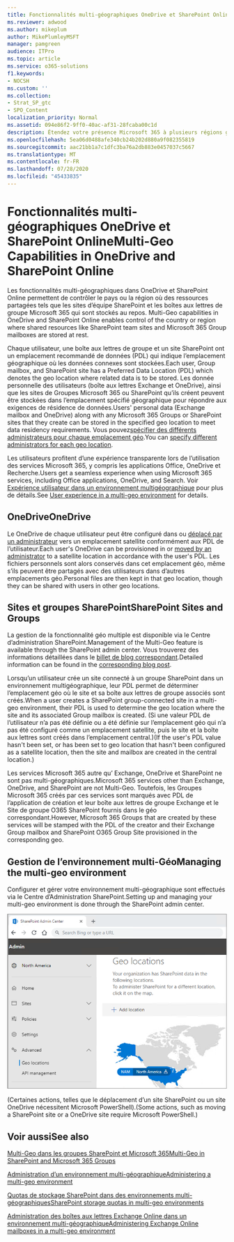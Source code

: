 ```yaml
---
title: Fonctionnalités multi-géographiques OneDrive et SharePoint Online
ms.reviewer: adwood
ms.author: mikeplum
author: MikePlumleyMSFT
manager: pamgreen
audience: ITPro
ms.topic: article
ms.service: o365-solutions
f1.keywords:
- NOCSH
ms.custom: ''
ms.collection:
- Strat_SP_gtc
- SPO_Content
localization_priority: Normal
ms.assetid: 094e86f2-9ff0-40ac-af31-28fcaba00c1d
description: Étendez votre présence Microsoft 365 à plusieurs régions géographiques grâce aux fonctionnalités multi-géographiques dans OneDrive Online.
ms.openlocfilehash: 5ea06d0488afe340cb24b202d880a9f082355819
ms.sourcegitcommit: aac21bb1a7c1dfc3ba76a2db883e0457037c5667
ms.translationtype: MT
ms.contentlocale: fr-FR
ms.lasthandoff: 07/28/2020
ms.locfileid: "45433835"
---
```

# <a name="multi-geo-capabilities-in-onedrive-and-sharepoint-online"></a><span data-ttu-id="b31d1-103">Fonctionnalités multi-géographiques OneDrive et SharePoint Online</span><span class="sxs-lookup"><span data-stu-id="b31d1-103">Multi-Geo Capabilities in OneDrive and SharePoint Online</span></span>

<span data-ttu-id="b31d1-104">Les fonctionnalités multi-géographiques dans OneDrive et SharePoint Online permettent de contrôler le pays ou la région où des ressources partagées tels que les sites d’équipe SharePoint et les boîtes aux lettres de groupe Microsoft 365 qui sont stockés au repos. </span><span class="sxs-lookup"><span data-stu-id="b31d1-104">Multi-Geo capabilities in OneDrive and SharePoint Online enables control of the country or region where shared resources like SharePoint team sites and Microsoft 365 Group mailboxes are stored at rest.</span></span>

<span data-ttu-id="b31d1-105">Chaque utilisateur, une boîte aux lettres de groupe et un site SharePoint ont un emplacement recommandé de données (PDL) qui indique l’emplacement géographique où les données connexes sont stockées.</span><span class="sxs-lookup"><span data-stu-id="b31d1-105">Each user, Group mailbox, and SharePoint site has a Preferred Data Location (PDL) which denotes the geo location where related data is to be stored.</span></span> <span data-ttu-id="b31d1-106">Les donnée personnelle des utilisateurs (boîte aux lettres Exchange et OneDrive), ainsi que les sites de Groupes Microsoft 365 ou SharePoint qu’ils créent peuvent être stockées dans l’emplacement spécifié géographique pour répondre aux exigences de résidence de données.</span><span class="sxs-lookup"><span data-stu-id="b31d1-106">Users' personal data (Exchange mailbox and OneDrive) along with any Microsoft 365 Groups or SharePoint sites that they create can be stored in the specified geo location to meet data residency requirements.</span></span> <span data-ttu-id="b31d1-107">Vous pouvez[spécifier des différents administrateurs pour chaque emplacement géo](add-a-sharepoint-geo-admin.md).</span><span class="sxs-lookup"><span data-stu-id="b31d1-107">You can [specify different administrators for each geo location](add-a-sharepoint-geo-admin.md).</span></span>

<span data-ttu-id="b31d1-108">Les utilisateurs profitent d’une expérience transparente lors de l’utilisation des services Microsoft 365, y compris les applications Office, OneDrive et Recherche.</span><span class="sxs-lookup"><span data-stu-id="b31d1-108">Users get a seamless experience when using Microsoft 365 services, including Office applications, OneDrive, and Search.</span></span> <span data-ttu-id="b31d1-109">Voir [Expérience utilisateur dans un environnement multigéographique](multi-geo-user-experience.md) pour plus de détails.</span><span class="sxs-lookup"><span data-stu-id="b31d1-109">See [User experience in a multi-geo environment](multi-geo-user-experience.md) for details.</span></span>

## <a name="onedrive"></a><span data-ttu-id="b31d1-110">OneDrive</span><span class="sxs-lookup"><span data-stu-id="b31d1-110">OneDrive</span></span>

<span data-ttu-id="b31d1-111">Le OneDrive de chaque utilisateur peut être configuré dans ou [déplacé par un administrateur](move-onedrive-between-geo-locations.md) vers un emplacement satellite conformément aux PDL de l’utilisateur.</span><span class="sxs-lookup"><span data-stu-id="b31d1-111">Each user's OneDrive can be provisioned in or [moved by an administrator](move-onedrive-between-geo-locations.md) to a satellite location in accordance with the user's PDL.</span></span> <span data-ttu-id="b31d1-112">Les fichiers personnels sont alors conservés dans cet emplacement géo, même s’ils peuvent être partagés avec des utilisateurs dans d’autres emplacements géo.</span><span class="sxs-lookup"><span data-stu-id="b31d1-112">Personal files are then kept in that geo location, though they can be shared with users in other geo locations.</span></span>

## <a name="sharepoint-sites-and-groups"></a><span data-ttu-id="b31d1-113">Sites et groupes SharePoint</span><span class="sxs-lookup"><span data-stu-id="b31d1-113">SharePoint Sites and Groups</span></span>

<span data-ttu-id="b31d1-114">La gestion de la fonctionnalité géo multiple est disponible via le Centre d’administration SharePoint.</span><span class="sxs-lookup"><span data-stu-id="b31d1-114">Management of the Multi-Geo feature is available through the SharePoint admin center.</span></span> <span data-ttu-id="b31d1-115">Vous trouverez des informations détaillées dans le [ billet de blog correspondant](https://techcommunity.microsoft.com/t5/Office-365-Blog/Now-available-Multi-Geo-in-SharePoint-and-Office-365-Groups/ba-p/263302).</span><span class="sxs-lookup"><span data-stu-id="b31d1-115">Detailed information can be found in the [corresponding blog post](https://techcommunity.microsoft.com/t5/Office-365-Blog/Now-available-Multi-Geo-in-SharePoint-and-Office-365-Groups/ba-p/263302).</span></span>

<span data-ttu-id="b31d1-116">Lorsqu’un utilisateur crée un site connecté à un groupe SharePoint dans un environnement multigéographique, leur PDL permet de déterminer l’emplacement géo où le site et sa boîte aux lettres de groupe associés sont créés.</span><span class="sxs-lookup"><span data-stu-id="b31d1-116">When a user creates a SharePoint group-connected site in a multi-geo environment, their PDL is used to determine the geo location where the site and its associated Group mailbox is created.</span></span> <span data-ttu-id="b31d1-117">(Si une valeur PDL de l’utilisateur n’a pas été définie ou a été définie sur l’emplacement géo qui n’a pas été configuré comme un emplacement satellite, puis le site et la boîte aux lettres sont créés dans l’emplacement central.)</span><span class="sxs-lookup"><span data-stu-id="b31d1-117">(If the user's PDL value hasn't been set, or has been set to geo location that hasn't been configured as a satellite location, then the site and mailbox are created in the central location.)</span></span>

<span data-ttu-id="b31d1-118">Les services Microsoft 365 autre qu’ Exchange, OneDrive et SharePoint ne sont pas multi-géographiques.</span><span class="sxs-lookup"><span data-stu-id="b31d1-118">Microsoft 365 services other than Exchange, OneDrive, and SharePoint are not Multi-Geo.</span></span> <span data-ttu-id="b31d1-119">Toutefois, les Groupes Microsoft 365 créés par ces services sont marqués avec PDL de l’application de création et leur boîte aux lettres de groupe Exchange et le Site de groupe O365 SharePoint fournis dans le géo correspondant.</span><span class="sxs-lookup"><span data-stu-id="b31d1-119">However, Microsoft 365 Groups that are created by these services will be stamped with the PDL of the creator and their Exchange Group mailbox and SharePoint O365 Group Site provisioned in the corresponding geo.</span></span> 

## <a name="managing-the-multi-geo-environment"></a><span data-ttu-id="b31d1-120">Gestion de l’environnement multi-Géo</span><span class="sxs-lookup"><span data-stu-id="b31d1-120">Managing the multi-geo environment</span></span>

<span data-ttu-id="b31d1-121">Configurer et gérer votre environnement multi-géographique sont effectués via le Centre d’Administration SharePoint.</span><span class="sxs-lookup"><span data-stu-id="b31d1-121">Setting up and managing your multi-geo environment is done through the SharePoint admin center.</span></span> 

![Capture d’écran de la page emplacements géo dans le Centre d’Administration SharePoint](media/sharepoint-multi-geo-admin-center.png)

<span data-ttu-id="b31d1-123">(Certaines actions, telles que le déplacement d’un site SharePoint ou un site OneDrive nécessitent Microsoft PowerShell).</span><span class="sxs-lookup"><span data-stu-id="b31d1-123">(Some actions, such as moving a SharePoint site or a OneDrive site require Microsoft PowerShell.)</span></span>

## <a name="see-also"></a><span data-ttu-id="b31d1-124">Voir aussi</span><span class="sxs-lookup"><span data-stu-id="b31d1-124">See also</span></span>

[<span data-ttu-id="b31d1-125">Multi-Geo dans les groupes SharePoint et Microsoft 365</span><span class="sxs-lookup"><span data-stu-id="b31d1-125">Multi-Geo in SharePoint and Microsoft 365 Groups</span></span>](https://techcommunity.microsoft.com/t5/Office-365-Blog/Now-available-Multi-Geo-in-SharePoint-and-Office-365-Groups/ba-p/263302)

[<span data-ttu-id="b31d1-126">Administration d’un environnement multi-géographique</span><span class="sxs-lookup"><span data-stu-id="b31d1-126">Administering a multi-geo environment</span></span>](administering-a-multi-geo-environment.md)

[<span data-ttu-id="b31d1-127">Quotas de stockage SharePoint dans des environnements multi-géographiques</span><span class="sxs-lookup"><span data-stu-id="b31d1-127">SharePoint storage quotas in multi-geo environments</span></span>](sharepoint-multi-geo-storage-quota.md)

[<span data-ttu-id="b31d1-128">Administration des boîtes aux lettres Exchange Online dans un environnement multi-géographique</span><span class="sxs-lookup"><span data-stu-id="b31d1-128">Administering Exchange Online mailboxes in a multi-geo environment</span></span>](administering-exchange-online-multi-geo.md)
